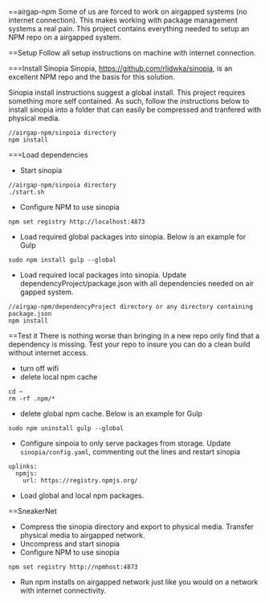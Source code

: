 ==airgap-npm
Some of us are forced to work on airgapped systems (no internet connection).
This makes working with package management systems a real pain. This project contains everything needed to setup an NPM repo on a airgapped system. 

==Setup
Follow all setup instructions on machine with internet connection.

===Install Sinopia
Sinopia, https://github.com/rlidwka/sinopia, is an excellent NPM repo and the basis for this solution. 

Sinopia install instructions suggest a global install. This project requires something more self contained. As such, follow the instructions below to install sinopia into a folder that can easily be compressed and tranfered with physical media.

```
//airgap-npm/sinpoia directory
npm install
```

===Load dependencies
* Start sinopia

```
//airgap-npm/sinpoia directory
./start.sh
```

* Configure NPM to use sinopia

```
npm set registry http://localhost:4873
```

* Load required global packages into sinopia. Below is an example for Gulp

```
sudo npm install gulp --global
```

* Load required local packages into sinopia. Update dependencyProject/package.json with all dependencies needed on air gapped system.

```
//airgap-npm/dependencyProject directory or any directory containing package.json
npm install
```


==Test it
There is nothing worse than bringing in a new repo only find that a dependency is missing. Test your repo to insure you can do a clean build without internet access. 
* turn off wifi
* delete local npm cache
```
cd ~
rm -rf .npm/*
```

* delete global npm cache. Below is an example for Gulp

```
sudo npm uninstall gulp --global
```

* Configure sinpoia to only serve packages from storage. Update `sinopia/config.yaml`, commenting out the lines and restart sinopia

```
uplinks:
  npmjs:
    url: https://registry.npmjs.org/
```

* Load global and local npm packages.


==SneakerNet
* Compress the sinopia directory and export to physical media. Transfer physical media to airgapped network.
* Uncompress and start sinopia
* Configure NPM to use sinopia

```
npm set registry http://npmhost:4873
```

* Run npm installs on airgapped network just like you would on a network with internet connectivity.
